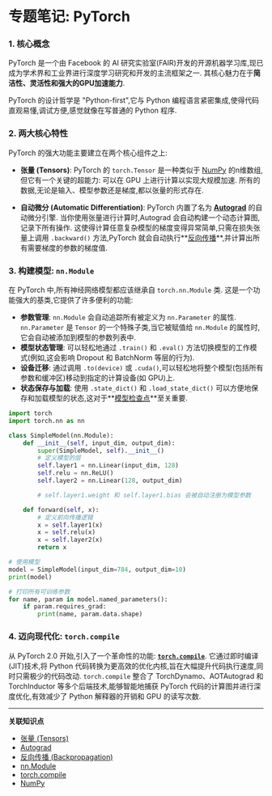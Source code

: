 # 专题笔记: PyTorch

### 1. 核心概念

PyTorch 是一个由 Facebook 的 AI 研究实验室(FAIR)开发的开源机器学习库,现已成为学术界和工业界进行深度学习研究和开发的主流框架之一. 其核心魅力在于**简洁性、灵活性和强大的GPU加速能力**. 

PyTorch 的设计哲学是 "Python-first",它与 Python 编程语言紧密集成,使得代码直观易懂,调试方便,感觉就像在写普通的 Python 程序. 

### 2. 两大核心特性

PyTorch 的强大功能主要建立在两个核心组件之上: 

*   **张量 (Tensors)**: PyTorch 的 `torch.Tensor` 是一种类似于 [NumPy](./Lecture2-NumPy.md) 的n维数组,但它有一个关键的超能力: 可以在 GPU 上进行计算以实现大规模加速. 所有的数据,无论是输入、模型参数还是梯度,都以张量的形式存在. 

*   **自动微分 (Automatic Differentiation)**: PyTorch 内置了名为 **[Autograd](./Lecture2-Autograd.md)** 的自动微分引擎. 当你使用张量进行计算时,Autograd 会自动构建一个动态计算图,记录下所有操作. 这使得计算任意复杂模型的梯度变得异常简单,只需在损失张量上调用 `.backward()` 方法,PyTorch 就会自动执行**[反向传播](./Lecture2-Backpropagation.md)**,并计算出所有需要梯度的参数的梯度值. 

### 3. 构建模型: `nn.Module`

在 PyTorch 中,所有神经网络模型都应该继承自 `torch.nn.Module` 类. 这是一个功能强大的基类,它提供了许多便利的功能: 

*   **参数管理**: `nn.Module` 会自动追踪所有被定义为 `nn.Parameter` 的属性. `nn.Parameter` 是 `Tensor` 的一个特殊子类,当它被赋值给 `nn.Module` 的属性时,它会自动被添加到模型的参数列表中. 
*   **模型状态管理**: 可以轻松地通过 `.train()` 和 `.eval()` 方法切换模型的工作模式(例如,这会影响 Dropout 和 BatchNorm 等层的行为). 
*   **设备迁移**: 通过调用 `.to(device)` 或 `.cuda()`,可以轻松地将整个模型(包括所有参数和缓冲区)移动到指定的计算设备(如 GPU)上. 
*   **状态保存与加载**: 使用 `.state_dict()` 和 `.load_state_dict()` 可以方便地保存和加载模型的状态,这对于**[模型检查点](./Lecture2-Checkpointing.md)**至关重要. 

```python
import torch
import torch.nn as nn

class SimpleModel(nn.Module):
    def __init__(self, input_dim, output_dim):
        super(SimpleModel, self).__init__()
        # 定义模型的层
        self.layer1 = nn.Linear(input_dim, 128)
        self.relu = nn.ReLU()
        self.layer2 = nn.Linear(128, output_dim)

        # self.layer1.weight 和 self.layer1.bias 会被自动注册为模型参数

    def forward(self, x):
        # 定义前向传播逻辑
        x = self.layer1(x)
        x = self.relu(x)
        x = self.layer2(x)
        return x

# 使用模型
model = SimpleModel(input_dim=784, output_dim=10)
print(model)

# 打印所有可训练参数
for name, param in model.named_parameters():
    if param.requires_grad:
        print(name, param.data.shape)
```

### 4. 迈向现代化: `torch.compile`

从 PyTorch 2.0 开始,引入了一个革命性的功能: **[`torch.compile`](./Lecture2-torch-compile.md)**. 它通过即时编译(JIT)技术,将 Python 代码转换为更高效的优化内核,旨在大幅提升代码执行速度,同时只需极少的代码改动. `torch.compile` 整合了 TorchDynamo、AOTAutograd 和 TorchInductor 等多个后端技术,能够智能地捕获 PyTorch 代码的计算图并进行深度优化,有效减少了 Python 解释器的开销和 GPU 的读写次数. 

---
**关联知识点**
*   [张量 (Tensors)](./Lecture2-Tensors.md)
*   [Autograd](./Lecture2-Autograd.md)
*   [反向传播 (Backpropagation)](./Lecture2-Backpropagation.md)
*   [nn.Module](./Lecture2-nn-Module.md)
*   [torch.compile](./Lecture2-torch-compile.md)
*   [NumPy](./Lecture2-NumPy.md)